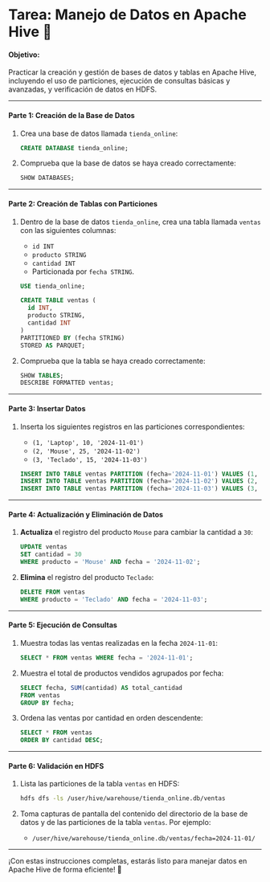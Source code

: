 # **Tarea: Manejo de Datos en Apache Hive** 🐝

#### **Objetivo:**  
Practicar la creación y gestión de bases de datos y tablas en Apache Hive, incluyendo el uso de particiones, ejecución de consultas básicas y avanzadas, y verificación de datos en HDFS.

---

#### **Parte 1: Creación de la Base de Datos**
1. Crea una base de datos llamada `tienda_online`:
   ```sql
   CREATE DATABASE tienda_online;
   ```
2. Comprueba que la base de datos se haya creado correctamente:
   ```sql
   SHOW DATABASES;
   ```

---

#### **Parte 2: Creación de Tablas con Particiones**
1. Dentro de la base de datos `tienda_online`, crea una tabla llamada `ventas` con las siguientes columnas:
   - `id INT`
   - `producto STRING`
   - `cantidad INT`
   - Particionada por `fecha STRING`.

   ```sql
   USE tienda_online;

   CREATE TABLE ventas (
     id INT,
     producto STRING,
     cantidad INT
   )
   PARTITIONED BY (fecha STRING)
   STORED AS PARQUET;
   ```

2. Comprueba que la tabla se haya creado correctamente:
   ```sql
   SHOW TABLES;
   DESCRIBE FORMATTED ventas;
   ```

---

#### **Parte 3: Insertar Datos**
1. Inserta los siguientes registros en las particiones correspondientes:
   - `(1, 'Laptop', 10, '2024-11-01')`
   - `(2, 'Mouse', 25, '2024-11-02')`
   - `(3, 'Teclado', 15, '2024-11-03')`

   ```sql
   INSERT INTO TABLE ventas PARTITION (fecha='2024-11-01') VALUES (1, 'Laptop', 10);
   INSERT INTO TABLE ventas PARTITION (fecha='2024-11-02') VALUES (2, 'Mouse', 25);
   INSERT INTO TABLE ventas PARTITION (fecha='2024-11-03') VALUES (3, 'Teclado', 15);
   ```

---

#### **Parte 4: Actualización y Eliminación de Datos**
1. **Actualiza** el registro del producto `Mouse` para cambiar la cantidad a `30`:
   ```sql
   UPDATE ventas
   SET cantidad = 30
   WHERE producto = 'Mouse' AND fecha = '2024-11-02';
   ```

2. **Elimina** el registro del producto `Teclado`:
   ```sql
   DELETE FROM ventas
   WHERE producto = 'Teclado' AND fecha = '2024-11-03';
   ```

---

#### **Parte 5: Ejecución de Consultas**
1. Muestra todas las ventas realizadas en la fecha `2024-11-01`:
   ```sql
   SELECT * FROM ventas WHERE fecha = '2024-11-01';
   ```

2. Muestra el total de productos vendidos agrupados por fecha:
   ```sql
   SELECT fecha, SUM(cantidad) AS total_cantidad
   FROM ventas
   GROUP BY fecha;
   ```

3. Ordena las ventas por cantidad en orden descendente:
   ```sql
   SELECT * FROM ventas
   ORDER BY cantidad DESC;
   ```

---

#### **Parte 6: Validación en HDFS**
1. Lista las particiones de la tabla `ventas` en HDFS:
   ```bash
   hdfs dfs -ls /user/hive/warehouse/tienda_online.db/ventas
   ```

2. Toma capturas de pantalla del contenido del directorio de la base de datos y de las particiones de la tabla `ventas`. Por ejemplo:
   - `/user/hive/warehouse/tienda_online.db/ventas/fecha=2024-11-01/`

---

¡Con estas instrucciones completas, estarás listo para manejar datos en Apache Hive de forma eficiente! 🐝